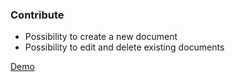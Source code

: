 ### Contribute

* Possibility to create a new document
* Possibility to edit and delete existing documents

[Demo]()
